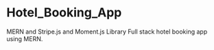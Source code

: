 # Hotel_Booking_App
MERN and Stripe.js and Moment.js Library
Full stack hotel booking app using MERN.
